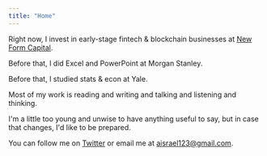 ```yaml
---
title: "Home"
---
```


Right now, I invest in early-stage fintech & blockchain businesses at [New Form Capital](https://www.newformcap.com/).

Before that, I did Excel and PowerPoint at Morgan Stanley. 

Before that, I studied stats & econ at Yale.

Most of my work is reading and writing and talking and listening and thinking. 

I'm a little too young and unwise to have anything useful to say, but in case that changes, I'd like to be prepared. 

You can follow me on [Twitter](https://twitter.com/andrew_israel_) or email me at [aisrael123@gmail.com](mailto:aisrael123@gmail.com).